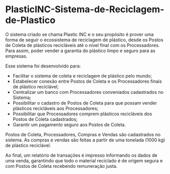# PlasticINC-Sistema-de-Reciclagem-de-Plastico

O sistema criado se chama Plastic INC e o seu propósito é prover uma forma de seguir o ecossistema de reciclagem de plástico,
desde os Postos de Coleta de plásticos recicláveis até o nível final com os Processadores.
Para assim, poder vender a garantia do plástico limpo e seguro para as empresas.

Esse sistema foi desenvolvido para:
- Facilitar o sistema de coleta e reciclagem de plástico pelo mundo;
- Estabelecer conexão entre Postos de Coleta e os Processadores finais de plástico reciclável;
- Centralizar um banco com Processadores conveniados cadastrados no Sistema;
- Possibilitar o cadastro de Postos de Coleta para que possam vender plásticos recicláveis aos Processadores;
- Possibilitar que Processadores comprem plásticos recicláveis dos Postos de Coleta cadastrados;
- Garantir um pagamento seguro aos Postos de Coleta.

Postos de Coleta, Processadores, Compras e Vendas são cadastrados no sistema.
As compras e vendas são feitas a partir de uma tonelada (1000 kg) de plástico reciclável.

Ao final, um relatório de transações é impresso informando os dados de uma venda,
garantindo que todo o material reciclado é de origem segura e com Postos de Coleta recebendo remuneração justa.
